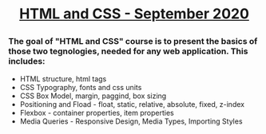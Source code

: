 # **<p align="center"><a href = "https://softuni.bg/trainings/3122/html-and-css-september-2020" target="_blank">HTML and CSS - September 2020</a></p>**

### The goal of **"HTML and CSS"** course is to present the basics of those two tegnologies, needed for any web application. This includes:
*  HTML structure, html tags
*   CSS Typography, fonts and css units
*  CSS Box Model, margin, paggind, box sizing
*  Positioning and Fload - float, static, relative, absolute, fixed, z-index
*  Flexbox - container properties, item properties
*  Media Queries - Responsive Design, Media Types, Importing Styles 
